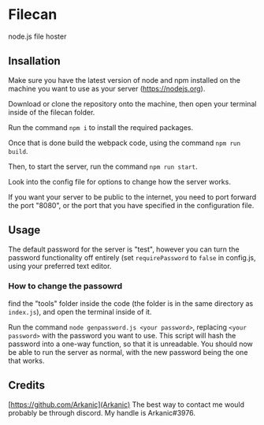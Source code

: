 # Filecan
node.js file hoster
## Insallation
Make sure you have the latest version of node and npm installed on the machine you want to use as your server (https://nodejs.org).

Download or clone the repository onto the machine, then open your terminal inside of the filecan folder.

Run the command `npm i` to install the required packages.

Once that is done build the webpack code, using the command `npm run build`.

Then, to start the server, run the command `npm run start`.

Look into the config file for options to change how the server works.

If you want your server to be public to the internet, you need to port forward the port "8080", or the port that you have specified in the configuration file.

## Usage
The default password for the server is "test", however you can turn the password functionality off entirely (set `requirePassword` to `false` in config.js, using your preferred text editor.

### How to change the passowrd
find the "tools" folder inside the code (the folder is in the same directory as `index.js`), and open the terminal inside of it.

Run the command `node genpassword.js <your password>`, replacing `<your password>` with the password you want to use. This script will hash the password into a one-way function, so that it is unreadable. You should now be able to run the server as normal, with the new password being the one that works.

## Credits
[https://github.com/Arkanic](Arkanic)
The best way to contact me would probably be through discord. My handle is Arkanic#3976.
